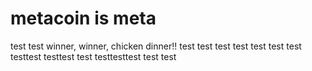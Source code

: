 # metacoin is meta

test
test
winner, winner, chicken dinner!!
test
test
test
test
test
test
test
testtest
testtest
test
testtesttest
test
test
